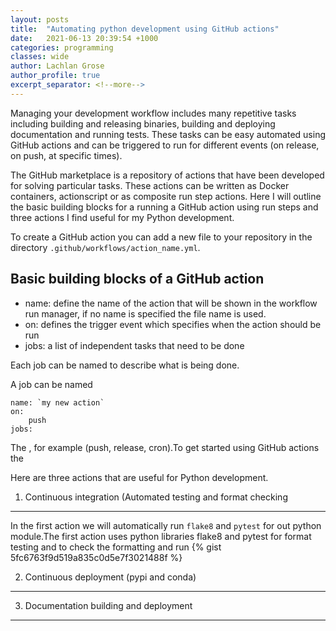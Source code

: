 ```yaml
---
layout: posts
title:  "Automating python development using GitHub actions"
date:   2021-06-13 20:39:54 +1000
categories: programming
classes: wide
author: Lachlan Grose
author_profile: true
excerpt_separator: <!--more--> 
---
```

Managing your development workflow includes many repetitive tasks including building and releasing binaries, building and deploying documentation and running tests. 
These tasks can be easy automated using GitHub actions and can be triggered to run for different events (on release, on push, at specific times). 

The GitHub marketplace is a repository of actions that have been developed for solving particular tasks. 
These actions can be written as Docker containers, actionscript or as composite run step actions.
Here I will outline the basic building blocks for a running a GitHub action using run steps and three actions I find useful for my Python development. 

To create a GitHub action you can add a new file to your repository in the directory `.github/workflows/action_name.yml`.

Basic building blocks of a GitHub action
-----------------------------------------

* name: define the name of the action that will be shown in the workflow run manager, if no name is specified the file name is used.
* on: defines the trigger event which specifies when the action should be run
* jobs: a list of independent tasks that need to be done

Each job can be named to describe what is being done.
 
A job can be named
```
name: `my new action`
on:
    push
jobs:

```

The , for example (push, release, cron).To get started using GitHub actions the 

Here are three actions that are useful for Python development.


1. Continuous integration (Automated testing and format checking
----------------------------------------------------------------
In the first action we will automatically run `flake8` and `pytest` for out python module.The first action uses python libraries flake8 and pytest for format testing and to check the formatting and run 
{% gist 5fc6763f9d519a835c0d5e7f3021488f %}

2. Continuous deployment (pypi and conda)
-----------------------------------------


3. Documentation building and deployment
----------------------------------------

